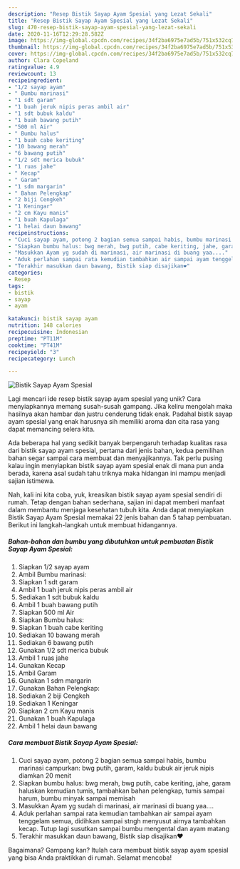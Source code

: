 ```yaml
---
description: "Resep Bistik Sayap Ayam Spesial yang Lezat Sekali"
title: "Resep Bistik Sayap Ayam Spesial yang Lezat Sekali"
slug: 470-resep-bistik-sayap-ayam-spesial-yang-lezat-sekali
date: 2020-11-16T12:29:28.582Z
image: https://img-global.cpcdn.com/recipes/34f2ba6975e7ad5b/751x532cq70/bistik-sayap-ayam-spesial-foto-resep-utama.jpg
thumbnail: https://img-global.cpcdn.com/recipes/34f2ba6975e7ad5b/751x532cq70/bistik-sayap-ayam-spesial-foto-resep-utama.jpg
cover: https://img-global.cpcdn.com/recipes/34f2ba6975e7ad5b/751x532cq70/bistik-sayap-ayam-spesial-foto-resep-utama.jpg
author: Clara Copeland
ratingvalue: 4.9
reviewcount: 13
recipeingredient:
- "1/2 sayap ayam"
- " Bumbu marinasi"
- "1 sdt garam"
- "1 buah jeruk nipis peras ambil air"
- "1 sdt bubuk kaldu"
- "1 buah bawang putih"
- "500 ml Air"
- " Bumbu halus"
- "1 buah cabe keriting"
- "10 bawang merah"
- "6 bawang putih"
- "1/2 sdt merica bubuk"
- "1 ruas jahe"
- " Kecap"
- " Garam"
- "1 sdm margarin"
- " Bahan Pelengkap"
- "2 biji Cengkeh"
- "1 Keningar"
- "2 cm Kayu manis"
- "1 buah Kapulaga"
- "1 helai daun bawang"
recipeinstructions:
- "Cuci sayap ayam, potong 2 bagian semua sampai habis, bumbu marinasi campurkan: bwg putih, garam, kaldu bubuk air jeruk nipis diamkan 20 menit"
- "Siapkan bumbu halus: bwg merah, bwg putih, cabe keriting, jahe, garam haluskan kemudian tumis, tambahkan bahan pelengkap, tumis sampai harum, bumbu minyak sampai memisah"
- "Masukkan Ayam yg sudah di marinasi, air marinasi di buang yaa...."
- "Aduk perlahan sampai rata kemudian tambahkan air sampai ayam tenggelam semua, didihkan sampai stngh menyusut airnya tambahkan kecap. Tutup lagi susutkan sampai bumbu mengental dan ayam matang"
- "Terakhir masukkan daun bawang, Bistik siap disajikan❤️"
categories:
- Resep
tags:
- bistik
- sayap
- ayam

katakunci: bistik sayap ayam 
nutrition: 148 calories
recipecuisine: Indonesian
preptime: "PT11M"
cooktime: "PT41M"
recipeyield: "3"
recipecategory: Lunch

---
```



![Bistik Sayap Ayam Spesial](https://img-global.cpcdn.com/recipes/34f2ba6975e7ad5b/751x532cq70/bistik-sayap-ayam-spesial-foto-resep-utama.jpg)

Lagi mencari ide resep bistik sayap ayam spesial yang unik? Cara menyiapkannya memang susah-susah gampang. Jika keliru mengolah maka hasilnya akan hambar dan justru cenderung tidak enak. Padahal bistik sayap ayam spesial yang enak harusnya sih memiliki aroma dan cita rasa yang dapat memancing selera kita.



Ada beberapa hal yang sedikit banyak berpengaruh terhadap kualitas rasa dari bistik sayap ayam spesial, pertama dari jenis bahan, kedua pemilihan bahan segar sampai cara membuat dan menyajikannya. Tak perlu pusing kalau ingin menyiapkan bistik sayap ayam spesial enak di mana pun anda berada, karena asal sudah tahu triknya maka hidangan ini mampu menjadi sajian istimewa.


Nah, kali ini kita coba, yuk, kreasikan bistik sayap ayam spesial sendiri di rumah. Tetap dengan bahan sederhana, sajian ini dapat memberi manfaat dalam membantu menjaga kesehatan tubuh kita. Anda dapat menyiapkan Bistik Sayap Ayam Spesial memakai 22 jenis bahan dan 5 tahap pembuatan. Berikut ini langkah-langkah untuk membuat hidangannya.

<!--inarticleads1-->

##### Bahan-bahan dan bumbu yang dibutuhkan untuk pembuatan Bistik Sayap Ayam Spesial:

1. Siapkan 1/2 sayap ayam
1. Ambil  Bumbu marinasi:
1. Siapkan 1 sdt garam
1. Ambil 1 buah jeruk nipis peras ambil air
1. Sediakan 1 sdt bubuk kaldu
1. Ambil 1 buah bawang putih
1. Siapkan 500 ml Air
1. Siapkan  Bumbu halus:
1. Siapkan 1 buah cabe keriting
1. Sediakan 10 bawang merah
1. Sediakan 6 bawang putih
1. Gunakan 1/2 sdt merica bubuk
1. Ambil 1 ruas jahe
1. Gunakan  Kecap
1. Ambil  Garam
1. Gunakan 1 sdm margarin
1. Gunakan  Bahan Pelengkap:
1. Sediakan 2 biji Cengkeh
1. Sediakan 1 Keningar
1. Siapkan 2 cm Kayu manis
1. Gunakan 1 buah Kapulaga
1. Ambil 1 helai daun bawang




<!--inarticleads2-->

##### Cara membuat Bistik Sayap Ayam Spesial:

1. Cuci sayap ayam, potong 2 bagian semua sampai habis, bumbu marinasi campurkan: bwg putih, garam, kaldu bubuk air jeruk nipis diamkan 20 menit
1. Siapkan bumbu halus: bwg merah, bwg putih, cabe keriting, jahe, garam haluskan kemudian tumis, tambahkan bahan pelengkap, tumis sampai harum, bumbu minyak sampai memisah
1. Masukkan Ayam yg sudah di marinasi, air marinasi di buang yaa....
1. Aduk perlahan sampai rata kemudian tambahkan air sampai ayam tenggelam semua, didihkan sampai stngh menyusut airnya tambahkan kecap. Tutup lagi susutkan sampai bumbu mengental dan ayam matang
1. Terakhir masukkan daun bawang, Bistik siap disajikan❤️




Bagaimana? Gampang kan? Itulah cara membuat bistik sayap ayam spesial yang bisa Anda praktikkan di rumah. Selamat mencoba!
